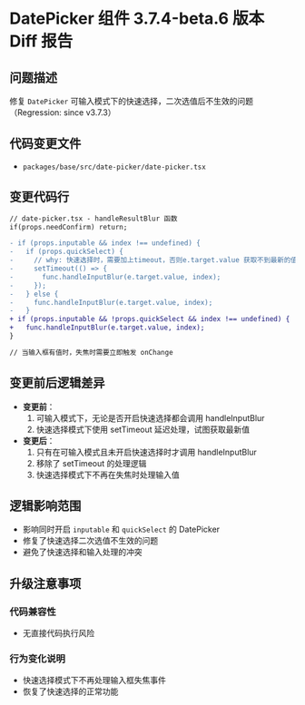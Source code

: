 # DatePicker 组件 3.7.4-beta.6 版本 Diff 报告

## 问题描述
修复 `DatePicker` 可输入模式下的快速选择，二次选值后不生效的问题（Regression: since v3.7.3）

## 代码变更文件
- `packages/base/src/date-picker/date-picker.tsx`

## 变更代码行
```diff
// date-picker.tsx - handleResultBlur 函数
if(props.needConfirm) return;

- if (props.inputable && index !== undefined) {
-   if (props.quickSelect) {
-     // why: 快速选择时，需要加上timeout，否则e.target.value 获取不到最新的值
-     setTimeout(() => {
-       func.handleInputBlur(e.target.value, index);
-     });
-   } else {
-     func.handleInputBlur(e.target.value, index);
-   }
+ if (props.inputable && !props.quickSelect && index !== undefined) {
+   func.handleInputBlur(e.target.value, index);
}

// 当输入框有值时，失焦时需要立即触发 onChange
```

## 变更前后逻辑差异
- **变更前**：
  1. 可输入模式下，无论是否开启快速选择都会调用 handleInputBlur
  2. 快速选择模式下使用 setTimeout 延迟处理，试图获取最新值
- **变更后**：
  1. 只有在可输入模式且未开启快速选择时才调用 handleInputBlur
  2. 移除了 setTimeout 的处理逻辑
  3. 快速选择模式下不再在失焦时处理输入值

## 逻辑影响范围
- 影响同时开启 `inputable` 和 `quickSelect` 的 DatePicker
- 修复了快速选择二次选值不生效的问题
- 避免了快速选择和输入处理的冲突

## 升级注意事项

### 代码兼容性
- 无直接代码执行风险

### 行为变化说明
- 快速选择模式下不再处理输入框失焦事件
- 恢复了快速选择的正常功能
